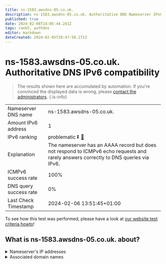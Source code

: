 ```yaml
---
title: ns-1583.awsdns-05.co.uk.
description: ns-1583.awsdns-05.co.uk. Authoritative DNS Nameserver IPv6 compatibility
published: true
date: 2024-02-06T14:05:44.241Z
tags: rank5, authdns
editor: markdown
dateCreated: 2024-02-05T20:47:50.271Z
---
```


# ns-1583.awsdns-05.co.uk. Authoritative DNS IPv6 compatibility

> The results shown here are accumulated by automation. If you're convinced the displayed data is wrong, please [contact the administrators](/howto/chat). 
{.is-info}




|   |   |
| - | - |
| Nameserver DNS name | ns-1583.awsdns-05.co.uk.
| Amount IPv6 address | 1
| IPv6 ranking | problematic :arrow_double_down: [🔗](/howto/ranking) |
| Explanation | The nameserver has an AAAA record but does not respond to ICMPv6 echo requests and rarely answers correctly to DNS queries via IPv6. |
| ICMPv6 success rate | 100%|
| DNS query success rate | 0% |
| Last Check Timestamp | 2024-02-06 13:51:45+01:00 |

To see how this test was performed, please have a look at [our website test criteria howto](/howto/testcriteria/authdns)!


## What is ns-1583.awsdns-05.co.uk. about?




<details>
<summary>Nameserver's IP addresses</summary>

2600:9000:5306:2f00::1

</details>



<details>
<summary>Associated domain names</summary>

www.takeda.com

</details>
